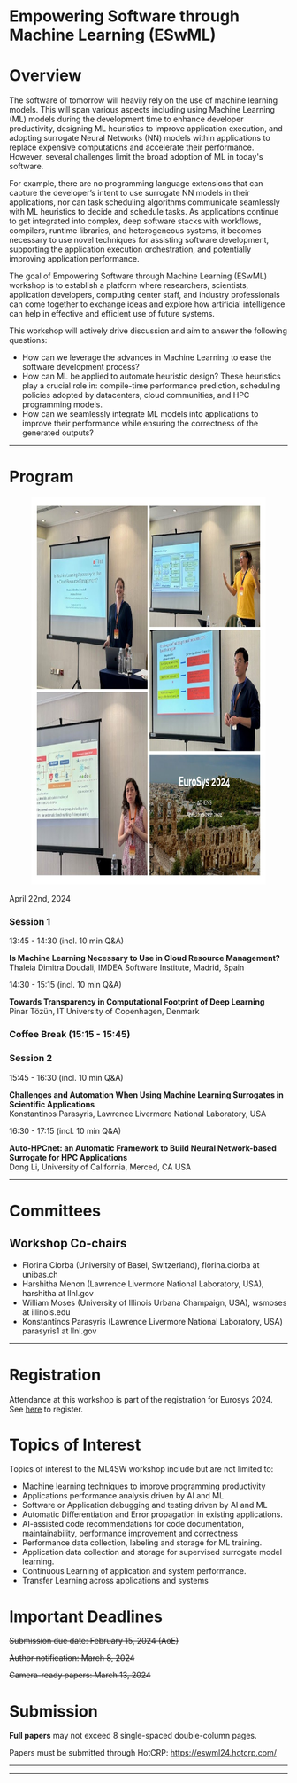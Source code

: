 # Empowering Software through Machine Learning (ESwML)

# Overview

The software of tomorrow will heavily rely on the use of machine learning models. This will span various aspects including using Machine Learning (ML) models during the development time to enhance developer productivity, designing ML heuristics to improve application execution, and adopting surrogate Neural Networks (NN) models within applications to replace expensive computations and accelerate their performance. However, several challenges limit the broad adoption of ML in today's software.

For example, there are no programming language extensions that can capture the developer’s intent to use surrogate NN models in their applications, nor can task scheduling algorithms communicate seamlessly with ML heuristics to decide and schedule tasks.  As applications continue to get integrated into complex, deep software stacks with workflows, compilers, runtime libraries, and heterogeneous systems, it becomes necessary to use novel techniques for assisting software development, supporting the application execution orchestration, and potentially improving application performance.

The goal of Empowering Software through Machine Learning (ESwML) workshop is to establish a platform where researchers, scientists, application developers, computing center staff, and industry professionals can come together to exchange ideas and explore how artificial intelligence can help in effective and efficient use of future systems.

This workshop will actively drive discussion and aim to answer the following questions:
- How can we leverage the advances in Machine Learning to ease the software development process?
- How can ML be applied to automate heuristic design? These heuristics play a crucial role in: compile-time performance prediction, scheduling policies adopted by datacenters, cloud communities, and HPC programming models.
- How can we seamlessly integrate ML models into applications to improve their performance while ensuring the correctness of  the generated outputs?

---
# Program

<figure>
 <center>
  <img src="ESwML-pics.jpg" alt="Workshop" height="700"/>
 </center>
</figure>


April 22nd, 2024

### Session 1

13:45 - 14:30 (incl. 10 min Q&A)

**Is Machine Learning Necessary to Use in Cloud Resource Management?** \
Thaleia Dimitra Doudali, IMDEA Software Institute, Madrid, Spain

 
14:30 - 15:15 (incl. 10 min Q&A)

**Towards Transparency in Computational Footprint of Deep Learning** \
Pinar Tözün, IT University of Copenhagen, Denmark

### Coffee Break (15:15 - 15:45)

### Session 2

15:45 - 16:30 (incl. 10 min Q&A)

**Challenges and Automation When Using Machine Learning Surrogates in Scientific Applications** \
Konstantinos Parasyris, Lawrence Livermore National Laboratory, USA

16:30 - 17:15 (incl. 10 min Q&A)

**Auto-HPCnet: an Automatic Framework to Build Neural Network-based Surrogate for HPC Applications** \
Dong Li, University of California, Merced, CA USA

---
# Committees

## Workshop Co-chairs
- Florina Ciorba (University of Basel, Switzerland), florina.ciorba at unibas.ch
- Harshitha Menon (Lawrence Livermore National Laboratory, USA), harshitha at llnl.gov
- William Moses (University of Illinois Urbana Champaign, USA), wsmoses at illinois.edu
- Konstantinos Parasyris (Lawrence Livermore National Laboratory, USA) parasyris1 at llnl.gov

<!---
## Program Committee (To Be Confirmed)
- Chris Cummins (Meta, USA, Research Software Engineer) 
- Pavlos Petoumenos (University Of Manchester, UK, Assistant Professor)
- EunJung Park (Qualcomm, USA, Compiler Engineer) 
- Boyana Norris (University of Oregon, USA, Associate Professor)
- Riyadh Baghdadi (MIT, USA, Research Affiliate)
- Justin Gottschlich (Merly AI, USA, Chief Scientist)
- Tarindu Jayatilaka (Purdue University, USA, PhD Student)
- Xipeng Shen (North Carolina State University, USA,  Professor)
- Hugh Leather (University of Edinburgh, UK, Researcher)
- Keren Zhou (George Mason University, USA, Assistant Professor)
- Hui Guan (University of Massachusetts Amherst, USA, Assistant Professor)
- Daya Guo (University at Sun Yat-Sen, China, Phd Student)
- Nikhil Jain (NVIDIA, USA,  Senior Architect)
- Miltiadis Alamanis (Microsoft, USA, Research Scientist)
- Vasilis Vasiliadis (IBM, Ireland, Research Scientis)
- Giorgis Georgakoudis (LLNL, USA, Computer Scientist)
- Keita Teranishi (ORNL, USA, Senior Scientist)
- Thaleia Dimitra Doudali (IMDEA Software, Spain, Assistant professor)
- Albert Njoroge Kahira (Jülich Supercomputing Centre, Germany, Research Scientist)
- Paul M Carpenter (BSC, Spain, Senior Research Scientist)
-->
---

# Registration
Attendance at this workshop is part of the registration for Eurosys 2024. See [here](http://2024.eurosys.org/) to register.

# Topics of Interest
Topics of interest to the ML4SW workshop include but are not limited to:
- Machine learning techniques to improve programming productivity
- Applications performance analysis driven by AI and ML
- Software or Application  debugging and testing driven by AI and ML
- Automatic Differentiation and Error propagation in existing applications.
- AI-assisted code recommendations for code documentation, maintainability, performance improvement and correctness
- Performance data collection, labeling and storage for ML training.
- Application data collection and storage for supervised surrogate model learning.
- Continuous Learning of application and system performance.
- Transfer Learning across applications and systems


# Important Deadlines
~~Submission due date: February 15, 2024 (AoE)~~

~~Author notification: March 8, 2024~~

~~Camera-ready papers: March 13, 2024~~

# Submission

**Full papers** may not exceed 8 single-spaced double-column pages.

Papers must be submitted through HotCRP: https://eswml24.hotcrp.com/

---
---
